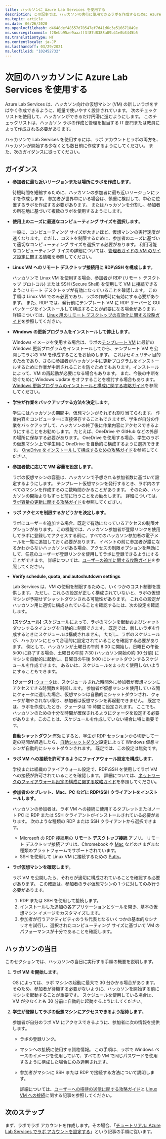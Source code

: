 ```yaml
---
title: ハッカソンに Azure Lab Services を使用する
description: この記事では、ハッカソンの実行に使用できるラボを作成するために Azure Lab Services を使用する方法について説明します。
ms.topic: article
ms.date: 06/26/2020
ms.openlocfilehash: d4648def48557d70547ef7d41d6c3e516671849e
ms.sourcegitcommit: f28ebb95ae9aaaff3f87d8388a09b41e0b3445b5
ms.translationtype: HT
ms.contentlocale: ja-JP
ms.lasthandoff: 03/29/2021
ms.locfileid: "102452732"
---
```

# <a name="use-azure-lab-services-for-your-next-hackathon"></a>次回のハッカソンに Azure Lab Services を使用する
Azure Lab Services は、ハッカソン向けの仮想マシン (VM) の新しいラボをすばやく作成できるように、軽量で使いやすく設計されています。  次のチェックリストを使用して、ハッカソンができるだけ円滑に進むようにします。 このチェックリストは、ハッカソン ラボの作成と管理を担当する IT 部門または教員によって作成される必要があります。 

ハッカソンで Lab Services を使用するには、ラボ アカウントとラボの両方を、ハッカソンが開始する少なくとも数日前に作成するようにしてください。 また、次のガイダンスに従ってください。

## <a name="guidance"></a>ガイダンス

- **参加者に最も近いリージョンまたは場所にラボを作成します**。 

    待機時間を短縮するために、ハッカソンの参加者に最も近いリージョンにラボを作成します。  参加者が世界中にいる場合は、慎重に検討して、中心に位置するラボを作成する必要があります。  またはハッカソンを分割し、参加者の所在地に基づいて複数のラボを使用するようにします。
- **使用上のニーズに最適なコンピューティング サイズを選択します**。

    一般に、コンピューティング サイズが大きいほど、仮想マシンの実行速度が速くなります。 ただし、コストを制限するために、参加者のニーズに基づいて適切なコンピューティング サイズを選択する必要があります。 利用可能なコンピューティング サイズの詳細については、[管理者ガイドの VM のサイズ設定に関する情報](administrator-guide.md#vm-sizing)を参照してください。
- **Linux VM へのリモート デスクトップ接続用に RDP\SSH を構成します**。

    ハッカソンで Linux VM を使用する場合、参加者が RDP (リモート デスクトップ プロトコル) または SSH (Secure Shell) を使用して VM に接続できるようにリモート デスクトップが有効になっていることを確認します。 この手順は Linux VM でのみ必要であり、ラボの作成時に有効にする必要があります。 また、RDP では、発行前にテンプレート VM に RDP サーバーと GUI パッケージをインストールして構成することが必要になる場合があります。  詳細については、[Linux 用のリモート デスクトップの有効化に関する攻略ガイド](how-to-enable-remote-desktop-linux.md)を参照してください。

- **Windows の更新プログラムをインストールして停止します**。 

    Windows イメージを使用する場合は、ラボの[テンプレート VM](how-to-create-manage-template.md) に最新の Windows 更新プログラムをインストールしてから、テンプレート VM を公開してラボの VM を作成することをお勧めします。 これはセキュリティ目的のためであり、さらに参加者がハッカソン中に更新プログラムをインストールするために作業が中断されることを防ぐためでもあります。インストールによって、VM の再起動が必要になる場合もあります。 また、今後の中断を防ぐために Windows Update をオフすることを検討する場合もあります。 [Windows 更新プログラムのインストールと構成に関する攻略ガイド](how-to-prepare-windows-template.md#install-and-configure-updates)を参照してください。
- **学生が作業をバックアップする方法を決定します**。 

    学生にはハッカソンの期間中、仮想マシンがそれぞれ割り当てられます。 作業内容をコンピューターに直接保存することもできますが、学生が自分の作業をバックアップして、ハッカソンの終了後に作業内容にアクセスできるようにすることをお勧めします。 たとえば、OneDrive や GitHub などの外部の場所に保存する必要があります。 OneDrive を使用する場合、学生のラボの仮想マシン上で学生用に OneDrive を自動的に構成するように選択できます。 [OneDrive をインストールして構成するための攻略ガイド](how-to-prepare-windows-template.md#install-and-configure-onedrive)を参照してください。
- **参加者数に応じて VM 容量を設定します**。 

    ラボの仮想マシンの容量は、ハッカソンで予想される参加者数に基づいて設定するようにします。 テンプレート仮想マシンを発行するとき、ラボ内のすべてのマシンを作成するのに数時間かかることがあります。 そのため、ハッカソンの開始よりもずっと前に行うことをお勧めします。 詳細については、[ラボ容量の更新に関する攻略ガイド](how-to-set-virtual-machine-passwords.md#update-the-lab-capacity)を参照してください。

- **ラボ アクセスを制限するかどうかを決定します**。 

    ラボにユーザーを追加する場合、既定で有効になっているアクセスの制限オプションがあります。 この機能では、ハッカソン参加者が登録リンクを使用してラボに登録してアクセスする前に、すべてのハッカソン参加者の電子メールを一覧に追加しておく必要があります。 イベントの前に参加者が誰になるかわからないハッカソンがある場合、アクセスの制限オプションを無効にして、任意のユーザーが登録リンクを使用してラボに登録できるようにすることができます。 詳細については、[ユーザーの追加に関する攻略ガイド](how-to-configure-student-usage.md)を参照してください。

- **Verify schedule, quota, and autoshutdown settings**. 

    Lab Services は、VM の使用を制限するために、いくつかのコスト制御を提供します。 ただし、これらの設定が正しく構成されていないと、ラボの仮想マシンが予期せずシャットダウンされる可能性があります。 これらの設定がハッカソン用に適切に構成されていることを確認するには、次の設定を確認します。

    **[スケジュール]** :[スケジュール](how-to-create-schedules.md)によって、ラボのマシンを起動およびシャットダウンするタイミングを自動的に制御できます。 既定では、新しいラボを作成するときにスケジュールは構成されません。 ただし、ラボのスケジュールが、ハッカソンにとって合理的に設定されていることを確認する必要があります。  例として、ハッカソンが土曜日の午前 8:00 に開始し、日曜日の午後 5:00 に終了する場合、土曜日の午前 7:30 (ハッカソン開始の約 30 分前) に マシンを自動的に起動し、日曜日の午後 5:00 にシャットダウンするスケジュールを作成できます。 あるいは、スケジュールをまったく使用しないようにすることもできます。

    **[クォータ]** :[クォータ](how-to-configure-student-usage.md#set-quotas-for-users)は、スケジュールされた時間外に参加者が仮想マシンにアクセスできる時間数を制御します。 参加者が仮想マシンを使用している間にクォータに達した場合、仮想マシンは自動的にシャットダウンされ、クォータが増やされない限り、参加者は仮想マシンを再起動できません。 既定では、ラボを作成したとき、クォータは 10 時間に設定されます。 ここでも、ハッカソンのための十分な時間が確保されるようにクォータを設定する必要があります。このことは、スケジュールを作成していない場合に特に重要です。

    **自動シャットダウン**:有効にすると、学生が RDP セッションから切断して一定の期間が経過したら、[自動シャットダウン](how-to-enable-shutdown-disconnect.md)設定によって Windows 仮想マシンが自動的にシャットダウンされます。 既定では、この設定は無効です。

- **ラボ VM への接続を許可するようにファイアウォール設定を構成します**。 

    学校または組織のファイアウォール設定で、RDP\SSH を使用してラボ VM への接続が許可されていることを確認します。 詳細については、[ネットワークのファイアウォール設定の構成に関する攻略ガイド](how-to-configure-firewall-settings.md)を参照してください。

- **参加者のタブレット、Mac、PC などに RDP\SSH クライアントをインストールします**。

    ハッカソンの参加者は、ラボ VM への接続に使用するタブレットまたはノート PC に RDP または SSH クライアントがインストールされている必要があります。 次のような種類の RDP または SSH クライアントから選択できます。

    - Microsoft の RDP 接続用の **リモート デスクトップ接続** アプリ。 リモート デスクトップ接続アプリは、Chromebook や [Mac](https://techcommunity.microsoft.com/t5/azure-lab-services/connecting-to-azure-lab-services-environments-on-your-macos/ba-p/1290162) などのさまざまな種類のプラットフォームでサポートされています。
    - SSH を使用して Linux VM に接続するための [Putty](https://techcommunity.microsoft.com/t5/azure-lab-services/connecting-to-azure-lab-services-environments-on-your-macos/ba-p/1290162)。
- **ラボ仮想マシンを確認します**。 

    ラボ VM を公開したら、それらが適切に構成されていることを確認する必要があります。 この確認は、参加者のラボ仮想マシンの 1 つに対してのみ行う必要があります。

    1. RDP または SSH を使用して接続します。
    2. インストールした追加の各アプリケーションとツールを開き、基本の仮想マシン イメージをカスタマイズします。
    3. 参加者が行うアクティビティのうち代表となるいくつかの基本的なシナリオを試行し、選択されたコンピューティング サイズに基づいて VM のパフォーマンスが十分であることを確認します。

## <a name="on-the-day-of-hackathon"></a>ハッカソンの当日
このセクションでは、ハッカソンの当日に実行する手順の概要を説明します。

1. **ラボ VM を開始します**。

    OS によっては、ラボ マシンの起動に最大で 30 分かかる場合があります。 そのため、参加者が待機する必要がないように、ハッカソンを開始する前にマシンを起動することが重要です。 スケジュールを使用している場合は、VM が少なくとも 30 分前に自動的に起動するようにしてください。
2. **学生が登録してラボの仮想マシンにアクセスできるよう招待します**。 

    参加者が自分のラボ VM にアクセスできるように、参加者に次の情報を提供します。 

    - ラボの登録リンク。 
    - マシンへの接続に使用する資格情報。 この手順は、ラボで Windows ベースのイメージを使用していて、すべての VM で同じパスワードを使用するように構成した場合にのみ適用されます。
    - 参加者がマシンに SSH または RDP で接続する方法について説明します。

        詳細については、[ユーザーへの招待の送信に関する攻略ガイド](how-to-configure-student-usage.md#send-invitations-to-users)と [Linux VM への接続](how-to-use-remote-desktop-linux-student.md)に関する記事を参照してください。 

## <a name="next-steps"></a>次のステップ
まず、ラボでラボ アカウントを作成します。その場合、「[チュートリアル: Azure Lab Services でラボ アカウントを設定する](tutorial-setup-lab-account.md)」という記事の手順に従います。
